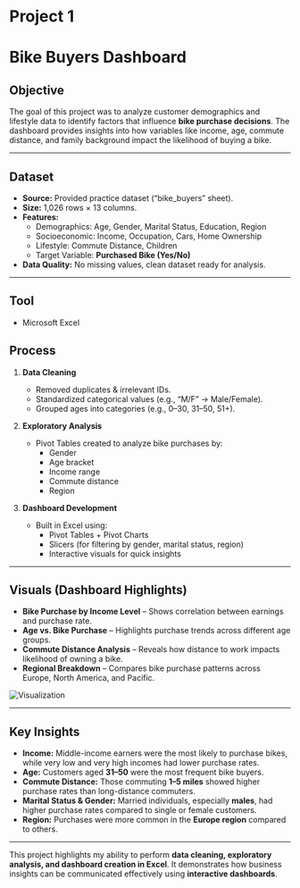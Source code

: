 # Project 1
# Bike Buyers Dashboard 

## Objective
The goal of this project was to analyze customer demographics and lifestyle data to identify factors that influence **bike purchase decisions**. The dashboard provides insights into how variables like income, age, commute distance, and family background impact the likelihood of buying a bike.  

---

## Dataset
- **Source:** Provided practice dataset (“bike_buyers” sheet).  
- **Size:** 1,026 rows × 13 columns.  
- **Features:**  
  - Demographics: Age, Gender, Marital Status, Education, Region  
  - Socioeconomic: Income, Occupation, Cars, Home Ownership  
  - Lifestyle: Commute Distance, Children  
  - Target Variable: **Purchased Bike (Yes/No)**  
- **Data Quality:** No missing values, clean dataset ready for analysis.  

---

## Tool
- Microsoft Excel
 
## Process
1. **Data Cleaning**
   - Removed duplicates & irrelevant IDs.  
   - Standardized categorical values (e.g., “M/F” → Male/Female).  
   - Grouped ages into categories (e.g., 0–30, 31–50, 51+).  

2. **Exploratory Analysis**  
   - Pivot Tables created to analyze bike purchases by:  
     - Gender  
     - Age bracket  
     - Income range  
     - Commute distance  
     - Region  

3. **Dashboard Development**  
   - Built in Excel using:  
     - Pivot Tables + Pivot Charts  
     - Slicers (for filtering by gender, marital status, region)  
     - Interactive visuals for quick insights  

---

## Visuals (Dashboard Highlights)
- **Bike Purchase by Income Level** – Shows correlation between earnings and purchase rate.  
- **Age vs. Bike Purchase** – Highlights purchase trends across different age groups.  
- **Commute Distance Analysis** – Reveals how distance to work impacts likelihood of owning a bike.  
- **Regional Breakdown** – Compares bike purchase patterns across Europe, North America, and Pacific.  

  

![Visualization](https://github.com/user-attachments/assets/052bb7f6-b42a-4c75-8d90-43067f80acf2)

---

## Key Insights
- **Income:** Middle-income earners were the most likely to purchase bikes, while very low and very high incomes had lower purchase rates.  
- **Age:** Customers aged **31–50** were the most frequent bike buyers.  
- **Commute Distance:** Those commuting **1–5 miles** showed higher purchase rates than long-distance commuters.  
- **Marital Status & Gender:** Married individuals, especially **males**, had higher purchase rates compared to single or female customers.  
- **Region:** Purchases were more common in the **Europe region** compared to others.    

---
 This project highlights my ability to perform **data cleaning, exploratory analysis, and dashboard creation in Excel**. It demonstrates how business insights can be communicated effectively using **interactive dashboards**.  
